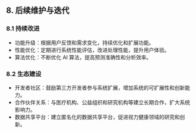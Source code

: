 ## 8. 后续维护与迭代

### 8.1 持续改进
- 功能升级：根据用户反馈和需求变化，持续优化和扩展功能。
- 性能优化：定期进行系统性能评估，改进处理性能，提升用户体验。
- 算法优化：不断优化 AI 算法，提高预测准确性和分析效率。

### 8.2 生态建设
- 开发者社区：鼓励第三方开发者参与系统扩展，增加系统的可扩展性和创新能力。
- 合作伙伴关系：与医疗机构、公益组织和研究机构等建立长期合作，扩大系统影响力。
- 数据共享平台：建立匿名化的数据共享平台，促进视力健康领域的研究和创新。